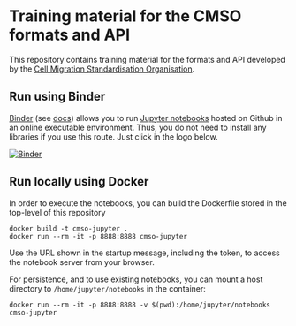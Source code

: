 Training material for the CMSO formats and API
==============================================

This repository contains training material for the formats and API developed by the [Cell Migration Standardisation Organisation](http://cmso.science/).

Run using Binder
----------------

[Binder](https://mybinder.org/) (see [docs](https://mybinder.readthedocs.io/en/latest/)) allows you to run [Jupyter notebooks]() hosted on Github in an online executable environment.
Thus, you do not need to install any libraries if you use this route. Just click in the logo below.  

[![Binder](https://mybinder.org/badge_logo.svg)](https://mybinder.org/v2/gh/CellMigStandOrg/CMSO-training/master)

Run locally using Docker
------------------------

In order to execute the notebooks, you can build the Dockerfile stored in the
top-level of this repository


    docker build -t cmso-jupyter .
    docker run --rm -it -p 8888:8888 cmso-jupyter

Use the URL shown in the startup message, including the token, to access the
notebook server from your browser.

For persistence, and to use existing notebooks, you can mount a host directory
to `/home/jupyter/notebooks` in the container:

    docker run --rm -it -p 8888:8888 -v $(pwd):/home/jupyter/notebooks cmso-jupyter



